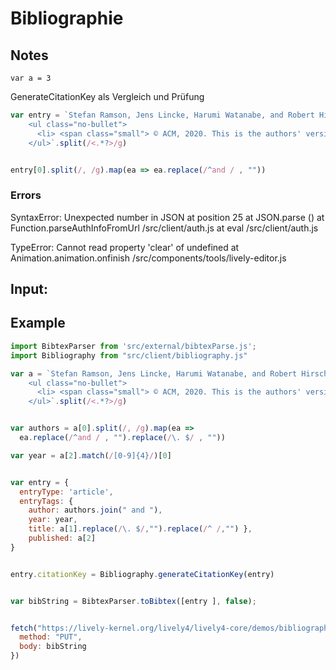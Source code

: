 # Bibliographie



## Notes
```
var a = 3
```

<script> 
var a = 3
a+4
</script>

GenerateCitationKey als Vergleich und Prüfung

```javascript
var entry = `Stefan Ramson, Jens Lincke, Harumi Watanabe, and Robert Hirschfeld. <span class="marked"> Zone-based Layer Activation: Context-specific Behavior Adaptations Across Logically-connected Asynchronous Operations. </span> In Proceedings of the Virtual Workshop on Context-oriented Programming (COP) 2020, co-located with the European Conference on Object-oriented Programming (ECOOP), Berlin, Germany, July 21, 2020, ACM DL. (<a href="./media/RamsonLinckeWatanabeHirschfeld_2020_ZoneBasedLayerActivationContextSpecificBehaviorAdaptationsAcrossLogicallyConnectedAsynchronousOperations_AcmDL.pdf" rel="external">pdf</a>)
    <ul class="no-bullet">
      <li> <span class="small"> © ACM, 2020. This is the authors' version of the work. It is posted here by permission of ACM for your personal use. Not for redistribution. The definitive version will be published in the proceedings of the Workshop on Context-oriented Programming. </span> </li>
    </ul>`.split(/<.*?>/g)


entry[0].split(/, /g).map(ea => ea.replace(/^and / , "")) 

```

### Errors


SyntaxError: Unexpected number in JSON at position 25
    at JSON.parse (<anonymous>)
    at Function.parseAuthInfoFromUrl /src/client/auth.js
    at eval /src/client/auth.js

TypeError: Cannot read property 'clear' of undefined
    at Animation.animation.onfinish /src/components/tools/lively-editor.js





## Input:



<script>
import BibtexParser from 'src/external/bibtexParse.js';
import Bibliography from "src/client/bibliography.js"

var url = "https://lively-kernel.org/lively4/lively4-core/demos/bibliographie/input.html";

(async () => {
  var text = await fetch(url).then( resp => resp.text())

  var htmlElement = <div></div>
  htmlElement.innerHTML = text

  // return "<pre>" + text.replace(/\</g,"&gt;") + "</pre
  
  var pubList = htmlElement.querySelectorAll(".publist")

  var items = []

  for(var list of pubList ) {
    for(var ea of list.querySelectorAll("li") ) {      
      items.push(ea)
    }
  }
  return items

  // return items.map(ea => "EINTRAG:" + ea.innerHTML )
  
  // return htmlElement.querySelectorAll(".publist").length
})

function bibtexGen(){
  var a = items[2].split(/<.*?>/g)


  var authors = a[0].split(/, /g).map(ea => 
    ea.replace(/^and / , "").replace(/\. $/ , "")) 

  var year = a[2].match(/[0-9]{4}/)[0]


  var entry = { 
    entryType: 'article',
    entryTags: { 
      author: authors.join(" and "),
      year: year,
      title: a[1].replace(/\. $/,"").replace(/^ /,"") },
      published: a[2]
  }


  entry.citationKey = Bibliography.generateCitationKey(entry)


  var bibString = BibtexParser.toBibtex([entry ], false);


  fetch("https://lively-kernel.org/lively4/lively4-core/demos/bibliographie/output.bib", {
    method: "PUT",
    body: bibString
  })
  
  return "fucke you" + bibString
}



</script>




## Example 


```javascript
import BibtexParser from 'src/external/bibtexParse.js';
import Bibliography from "src/client/bibliography.js"

var a = `Stefan Ramson, Jens Lincke, Harumi Watanabe, and Robert Hirschfeld. <span class="marked"> Zone-based Layer Activation: Context-specific Behavior Adaptations Across Logically-connected Asynchronous Operations. </span> In Proceedings of the Virtual Workshop on Context-oriented Programming (COP) 2020, co-located with the European Conference on Object-oriented Programming (ECOOP), Berlin, Germany, July 21, 2020, ACM DL. (<a href="./media/RamsonLinckeWatanabeHirschfeld_2020_ZoneBasedLayerActivationContextSpecificBehaviorAdaptationsAcrossLogicallyConnectedAsynchronousOperations_AcmDL.pdf" rel="external">pdf</a>)
    <ul class="no-bullet">
      <li> <span class="small"> © ACM, 2020. This is the authors' version of the work. It is posted here by permission of ACM for your personal use. Not for redistribution. The definitive version will be published in the proceedings of the Workshop on Context-oriented Programming. </span> </li>
    </ul>`.split(/<.*?>/g)


var authors = a[0].split(/, /g).map(ea => 
  ea.replace(/^and / , "").replace(/\. $/ , "")) 

var year = a[2].match(/[0-9]{4}/)[0]


var entry = { 
  entryType: 'article',
  entryTags: { 
    author: authors.join(" and "),
    year: year,
    title: a[1].replace(/\. $/,"").replace(/^ /,"") },
    published: a[2]
}


entry.citationKey = Bibliography.generateCitationKey(entry)


var bibString = BibtexParser.toBibtex([entry ], false);


fetch("https://lively-kernel.org/lively4/lively4-core/demos/bibliographie/output.bib", {
  method: "PUT",
  body: bibString
})

```



